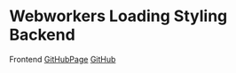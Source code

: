 # Webworkers Loading Styling Backend
Frontend
[GitHubPage](https://kos4.github.io/ahj-homeworks_workers-loading-styling-frontend/)
[GitHub](https://github.com/kos4/ahj-homeworks_workers-loading-styling-frontend/)
